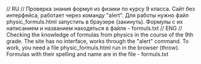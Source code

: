 // RU //
Проверка знания формул из физики по курсу 9 класса. 
Сайт без интерфейса, работает через команду "alert".
Для работы нужно файл physic_formuls.html запустить в браузере (закинуть).
Формулы с их написанием и названием находяться в файле - formuls.txt
// ENG //
Checking the knowledge of formulas from physics in the course of the 9th grade. 
The site has no interface, works through the "alert" command.
To work, you need a file physic_formuls.html run in the browser (throw).
Formulas with their spelling and name are in the file - formuls.txt
